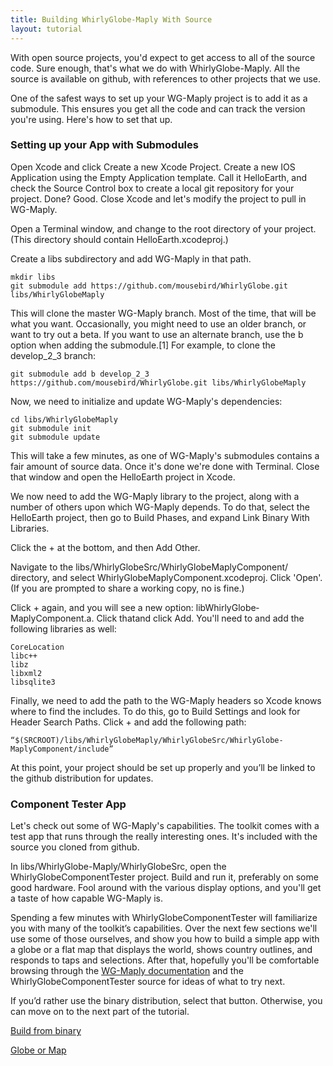 ```yaml
---
title: Building WhirlyGlobe-Maply With Source
layout: tutorial
---
```


With open source projects, you'd expect to get access to all of the source code.  Sure enough, that's what we do with WhirlyGlobe-Maply.  All the source is available on github, with references to other projects that we use.

One of the safest ways to set up your WG-Maply project is to add it as a submodule.  This ensures you get all the code and can track the version you're using.  Here's how to set that up.

### Setting up your App with Submodules

Open Xcode and click Create a new Xcode Project. Create a new IOS Application using the Empty Application template. Call it HelloEarth, and check the Source Control box to create a local git repository for your project. Done? Good. Close Xcode and let's modify the project to pull in WG-Maply.

Open a Terminal window, and change to the root directory of your project. (This directory should contain HelloEarth.xcodeproj.)

Create a libs subdirectory and add WG-Maply in that path.

    mkdir libs
    git submodule add https://github.com/mousebird/WhirlyGlobe.git libs/WhirlyGlobe­Maply

This will clone the master WG-Maply branch. Most of the time, that will be what you want.  Occasionally, you might need to use an older branch, or want to try out a beta. If you want to use an alternate branch, use the ­b option when adding the submodule.[1] For example, to clone the develop_2_3 branch:

    git submodule add ­b develop_2_3 https://github.com/mousebird/WhirlyGlobe.git libs/WhirlyGlobe­Maply

Now, we need to initialize and update WG-Maply's dependencies:

    cd libs/WhirlyGlobe­Maply
    git submodule init
    git submodule update

This will take a few minutes, as one of WG-Maply's submodules contains a fair amount of source data. Once it's done we're done with Terminal. Close that window and open the HelloEarth project in Xcode.

We now need to add the WG-Maply library to the project, along with a number of others upon which WG-Maply depends. To do that, select the HelloEarth project, then go to Build Phases, and expand Link Binary With Libraries.

Click the + at the bottom, and then Add Other.

Navigate to the libs/WhirlyGlobeSrc/WhirlyGlobe­MaplyComponent/ directory, and select WhirlyGlobe­MaplyComponent.xcodeproj. Click 'Open'. (If you are prompted to share a working copy, no is fine.)

Click + again, and you will see a new option: libWhirlyGlobe­MaplyComponent.a. Click thatand click Add. You'll need to and add the following libraries as well:

    CoreLocation
    libc++
    libz
    libxml2
    libsqlite3

Finally, we need to add the path to the WG-Maply headers so Xcode knows where to find the includes. To do this, go to Build Settings and look for Header Search Paths. Click + and add the following path:

    “$(SRCROOT)/libs/WhirlyGlobe­Maply/WhirlyGlobeSrc/WhirlyGlobe-MaplyComponent/include”

At this point, your project should be set up properly and you’ll be linked to the github distribution for updates.

### Component Tester App

Let's check out some of WG-­Maply's capabilities.  The toolkit comes with a test app that runs through the really interesting ones.  It's included with the source you cloned from github.

In libs/WhirlyGlobe-Maply/WhirlyGlobeSrc, open the WhirlyGlobeComponentTester project. Build and run it, preferably on some good hardware. Fool around with the various display options, and you'll get a taste of how capable WG-­Maply is.

Spending a few minutes with WhirlyGlobeComponentTester will familiarize you with many of the toolkit’s capabilities. Over the next few sections we'll use some of those ourselves, and show you how to build a simple app with a globe or a flat map that displays the world, shows country outlines, and responds to taps and selections. After that, hopefully you'll be comfortable browsing through the [WG-Maply documentation](http://mousebird.github.io/WhirlyGlobe/documentation/2_3/) and the WhirlyGlobeComponentTester source for ideas of what to try next.


If you’d rather use the binary distribution, select that button.  Otherwise, you can move on to the next part of the tutorial.

[Build from binary](building_from_binary.html) 

[Globe or Map](globe_or_map.html)

